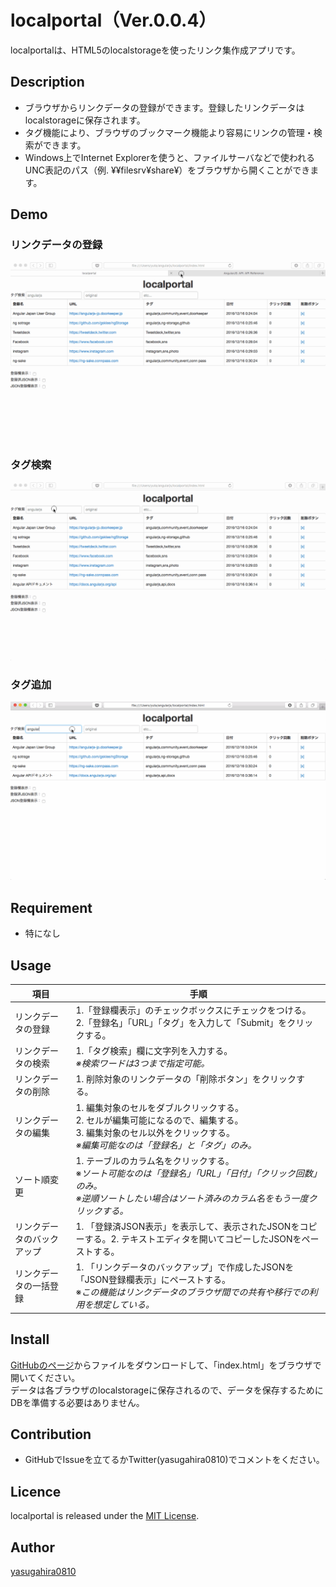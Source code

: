 localportal（Ver.0.0.4）
====

localportalは、HTML5のlocalstorageを使ったリンク集作成アプリです。  

## Description

- ブラウザからリンクデータの登録ができます。登録したリンクデータはlocalstorageに保存されます。
- タグ機能により、ブラウザのブックマーク機能より容易にリンクの管理・検索ができます。
- Windows上でInternet Explorerを使うと、ファイルサーバなどで使われるUNC表記のパス（例. ¥¥filesrv¥share¥）をブラウザから開くことができます。

## Demo

### リンクデータの登録

![登録](img/Demo1_register.gif)

### タグ検索

![検索](img/Demo2_search.gif)

### タグ追加

![タグ追加](img/Demo3_tag_add.gif)

## Requirement

- 特になし

## Usage

|項目|手順|
|---|---|
|リンクデータの登録|1.「登録欄表示」のチェックボックスにチェックをつける。</br>2.「登録名」「URL」「タグ」を入力して「Submit」をクリックする。|
|リンクデータの検索|1.「タグ検索」欄に文字列を入力する。</br>*※検索ワードは3つまで指定可能。*|
|リンクデータの削除|1. 削除対象のリンクデータの「削除ボタン」をクリックする。|
|リンクデータの編集|1. 編集対象のセルをダブルクリックする。</br>2. セルが編集可能になるので、編集する。</br>3. 編集対象のセル以外をクリックする。</br>*※編集可能なのは「登録名」と「タグ」のみ。*|
|ソート順変更|1. テーブルのカラム名をクリックする。</br>※*ソート可能なのは「登録名」「URL」「日付」「クリック回数」のみ。*</br>*※逆順ソートしたい場合はソート済みのカラム名をもう一度クリックする。*|
|リンクデータのバックアップ|1. 「登録済JSON表示」を表示して、表示されたJSONをコピーする。2. テキストエディタを開いてコピーしたJSONをペーストする。|
|リンクデータの一括登録|1. 「リンクデータのバックアップ」で作成したJSONを「JSON登録欄表示」にペーストする。</br>※*この機能はリンクデータのブラウザ間での共有や移行での利用を想定している。*|


## Install

[GitHubのページ](https://github.com/yasugahira0810/localportal)からファイルをダウンロードして、「index.html」をブラウザで開いてください。  
データは各ブラウザのlocalstorageに保存されるので、データを保存するためにDBを準備する必要はありません。

## Contribution

- GitHubでIssueを立てるかTwitter(yasugahira0810)でコメントをください。

## Licence

localportal is released under the [MIT License](http://www.opensource.org/licenses/MIT).

## Author

[yasugahira0810](https://github.com/yasugahira0810)
